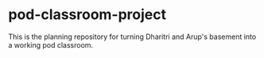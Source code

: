 # pod-classroom-project
This is the planning repository for turning Dharitri and Arup's basement into a working pod classroom.
